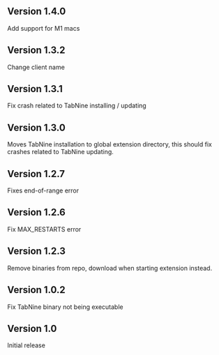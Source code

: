 ## Version 1.4.0

Add support for M1 macs

## Version 1.3.2

Change client name

## Version 1.3.1

Fix crash related to TabNine installing / updating

## Version 1.3.0

Moves TabNine installation to global extension directory, this should fix crashes related to TabNine updating.

## Version 1.2.7

Fixes end-of-range error

## Version 1.2.6

Fix MAX_RESTARTS error

## Version 1.2.3

Remove binaries from repo, download when starting extension instead.

## Version 1.0.2

Fix TabNine binary not being executable

## Version 1.0

Initial release
